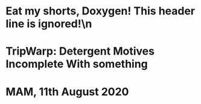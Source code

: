 # Eat my shorts, Doxygen! This header line is ignored!\n 
# TripWarp: Detergent Motives Incomplete With something 
# MAM, 11th August 2020 
